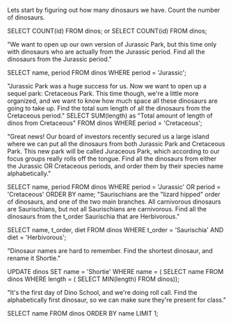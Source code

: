 
Lets start by figuring out how many dinosaurs we have.
Count the number of dinosaurs.

SELECT COUNT(id) FROM dinos; or SELECT COUNT(id) FROM dinos;

"We want to open up our own version of Jurassic Park, but this time only with dinosaurs who are actually from the Jurassic period. Find all the dinosaurs from the Jurassic period."

SELECT name, period FROM dinos WHERE period = 'Jurassic';

"Jurassic Park was a huge success for us. Now we want to open up a sequel park: Cretaceous Park. This time though, we're a little more organized, and we want to know how much space all these dinosaurs are going to take up. Find the total sum length of all the dinosaurs from the Cretaceous period."
SELECT SUM(length) as "Total amount of length of dinos from Cretaceous" FROM dinos WHERE period = 'Cretaceous';

"Great news! Our board of investors recently secured us a large island where we can put all the dinosaurs from both Jurassic Park and Cretaceous Park. This new park will be called Juraceous Park, which according to our focus groups really rolls off the tongue. Find all the dinosaurs from either the Jurassic OR Cretaceous periods, and order them by their species name alphabetically."

SELECT name, period FROM dinos WHERE period = 'Jurassic' OR period = 'Cretaceous' ORDER BY name;
"Saurischians are the "lizard hipped" order of dinosaurs, and one of the two main branches. All carnivorous dinosaurs are Saurischians, but not all Saurischians are carnivorous. Find all the dinosaurs from the t_order Saurischia that are Herbivorous."


SELECT name, t_order, diet FROM dinos WHERE t_order = 'Saurischia' AND diet = 'Herbivorous';

"Dinosaur names are hard to remember. Find the shortest dinosaur, and rename it Shortie."

UPDATE dinos SET name = 'Shortie' WHERE  name = ( SELECT name FROM dinos WHERE length = ( SELECT MIN(length) FROM dinos));

"It's the first day of Dino School, and we're doing roll call. Find the alphabetically first dinosaur, so we can make sure they're present for class."

SELECT name FROM dinos ORDER BY name LIMIT 1;
